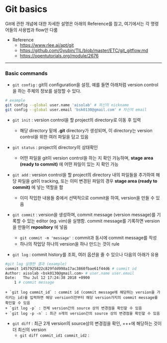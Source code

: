 # Git basics
Git에 관한 개념에 대한 자세한 설명은 아래의 Reference를 참고, 여기에서는 각 명령어들의 사용법과 flow만 다룸

* Reference
	+ https://www.rlee.ai/apt/git
	+ https://github.com/Gyubin/TIL/blob/master/ETC/git_gitflow.md
	+ https://opentutorials.org/module/2676
---

### Basic commands
* `git config` : git의 configuration을 설정, 예를 들면 아래처럼 version control을 하는 주체의 정보를 설정할 수 있다.
```bash
# example
git config --global user.name 'aisolab' # 자신의 nickname
git config --global user.email 'bsk0130@gmail.com' # 자신의 email
```
* `git init` : version control을 할 project의 directory로 이동 후 입력
	+ 해당 directory 밑에 **.git** directory가 생성되며, 이 directory는 version control을 위한 여러 파일을 담고 있음

* `git status` : project의 directory의 상태확인
	+ 어떤 파일을 git이 version control을 하는 지 확인 가능하며, **stage area (ready to commit)** 에 어떤 파일이 있는 지 확인 가능

* `git add` : version control을 할 project의 directory 내의 파일들을 추가하여 해당 파일을 git이 tracking, 또는 이미 변경된 파일의 경우 **stage area (ready to commit)** 에 넣는 역할을 함
	+ 이미 작업한 내용들 중에서 선택적으로 commit을 하여, version을 만들 수 있음

* `git commit` : version을 생성하며, commit message (version message)를 기록할 수 있는 editor (eg. vim)을 실행함. commit message를 기록하면 version을 만들어 **repository** 에 넣음
	+ `git commit -m 'message'` : commit과 동시에 commit message를 작성
	+ 하나의 작업당 하나의 version을 하나 만드는 것이 rule

* `git log` : commit history를 조회, 여러 옵션을 줄 수 있으나 다음의 아래가 유용
```bash
#git log 실행한 결과 (example)
commit 1457925822c829fdd998a17ac3860fbae61f44d6 # commit id
Author: aisolab <bsk0130@gmail.com> # user.name user.email
Date:   Thu Jul 12 17:24:38 2018 +0900
    1 # commit message
```
	+ `git log commit_id` : commit id (commit message에 해당하는 version을 가리키는 id)를 입력하면 해당 version이전부터 해당 version가지의 commit message를 확인할 수 있음
	+ `git log -p` : 전체 version간의 source 상의 변경점을 확인할 수 있음
	+ `git log -p -n` : 최근 n개의 version간의 source 상의 변경점을 확인할 수 있음

* `git diff` : 최근 2개 version의 source상의 변경점을 확인, +++에 해당하는 것이 더 최신의 version
	+ `git diff commit_id1 commit_id2` :

